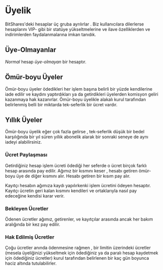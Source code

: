 # Üyelik

BitShares'deki hesaplar üç gruba ayrılırlar . Biz kullanıcılara dilerlerse hesaplarını VIP-
gibi bir statüye yükseltmelerine ve ilave özelliklerden ve indirimlerden 
faydalanmalarına imkan tanıdık.

## Üye-Olmayanlar

*Normal* hesap *üye-olmayan* bir hesaptır.

## Ömür-boyu Üyeler

Ömür-boyu üyeler ödedikleri her işlem başına belirli bir yüzde kendilerine iade edilir 
ve kaydını yaptırdıkları ya da getirdikleri üyelerden komisyon geliri kazanmaya hak 
kazanırlar. Ömür-boyu üyelikle alakalı kurul tarafından belirlenmiş belli bir miktarda 
tek-seferlik bir ücret vardır.

## Yıllık Üyeler

Ömür-boyu üyelik eğer çok fazla gelirse , tek-seferlik düşük bir bedel 
karşılığında bir  yıl süren yıllık abonelik alarak bir sonraki seneye de aynı iadeyi 
alabilirsiniz.

### Ücret Paylaşması

Getirdiğiniz hesap işlem ücreti ödediği her seferde o ücret birçok farklı hesap arasında 
pay edilir. Ağımız bir kısmını keser , hesabı getiren ömür-boyu üye de diğer kısmını alır.
Hesabı getiren bir kısım pay alır.

Kayıtçı hesabın ağımıza kaydı yapılırkenki işlem ücretini  ödeyen hesaptır. Kayıtçı 
ücretin geri kalan kısmını kendileri ve ortaklarıyla nasıl pay edeceğine  kendisi karar 
verir.

### Bekleyen Ücretler

Ödenen ücretler ağımız, getirenler, ve kayıtçılar arasında  ancak her bakım aralığında 
bir kez pay edilir.
                 
### Hak Edilmiş Ücretler

Çoğu ücretler anında ödenmesine rağmen , bir limitin üzerindeki ücretler (mesela 
üyeliğinizi yükseltmek için ödediğiniz ya da paralı hesap kaydetmek için ödediğiniz 
ücretler) kurul tarafından belirlenen bir kaç gün boyunca haciz altında tutulabilirler.